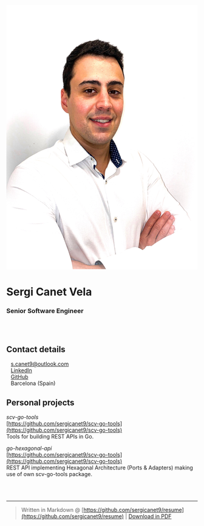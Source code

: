 <br /><br />

![](src/picture.png)

# Sergi Canet Vela
### Senior Software Engineer

<br /><br />
Contact details
---------
<span class="fas fa-envelope fa-lg"></span>&nbsp;&nbsp;&nbsp;<a href="mailto:s.canet9@outlook.com">s.canet9@outlook.com</a>
<br />
<span class="fab fa-linkedin fa-lg"></span>&nbsp;&nbsp;&nbsp;[LinkedIn](https://www.linkedin.com/in/sergi-canet)
<br />
<span class="fab fa-github fa-lg"></span>&nbsp;&nbsp;&nbsp;[GitHub](https://github.com/sergicanet9)
<br />
<span class="fa fa-map-marker fa-lg"></span>&nbsp;&nbsp;&nbsp;Barcelona (Spain)

Personal projects
----------
*scv-go-tools*  
[https://github.com/sergicanet9/scv-go-tools](https://github.com/sergicanet9/scv-go-tools)  
Tools for building REST APIs in Go.

*go-hexagonal-api*  
[https://github.com/sergicanet9/scv-go-tools](https://github.com/sergicanet9/scv-go-tools)  
REST API implementing Hexagonal Architecture (Ports & Adapters) making use of own scv-go-tools package. 

<br /><br />

------
> Written in Markdown @ [https://github.com/sergicanet9/resume](https://github.com/sergicanet9/resume) | [Download in PDF](https://github.com/sergicanet9/resume/blob/main/resume-sergi-canet.pdf)